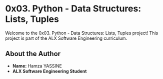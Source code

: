 # 0x03. Python - Data Structures: Lists, Tuples

Welcome to the 0x03. Python - Data Structures: Lists, Tuples project! This project is part of the ALX Software Engineering curriculum.

## About the Author
- **Name:** Hamza YASSINE
- **ALX Software Engineering Student** 